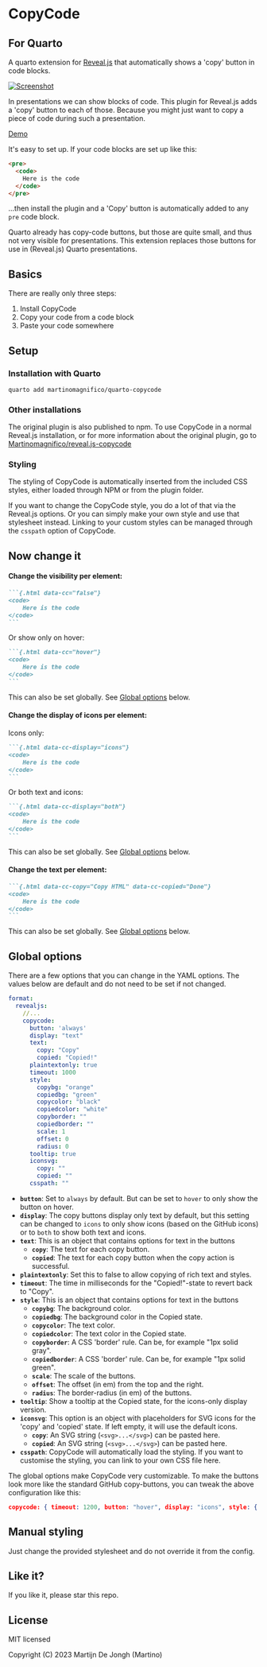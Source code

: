 # CopyCode

## For Quarto

A quarto extension for [Reveal.js](https://revealjs.com) that automatically shows a 'copy' button in code blocks.

[![Screenshot](https://martinomagnifico.github.io/reveal.js-copycode/screenshot.png)](https://martinomagnifico.github.io/quarto-copycode/docs/demo.html)

In presentations we can show blocks of code. This plugin for Reveal.js adds a 'copy' button to each of those. Because you might just want to copy a piece of code during such a presentation.

[Demo](https://martinomagnifico.github.io/quarto-copycode/docs/demo.html)

It's easy to set up. If your code blocks are set up like this:

```html
<pre>
  <code>
    Here is the code
  </code>
</pre>
```

…then install the plugin and a 'Copy' button is automatically added to any `pre` code block.

Quarto already has copy-code buttons, but those are quite small, and thus not very visible for presentations. This extension replaces those buttons for use in (Reveal.js) Quarto presentations.


## Basics

There are really only three steps:

1. Install CopyCode
2. Copy your code from a code block
3. Paste your code somewhere



## Setup

### Installation with Quarto

```console
quarto add martinomagnifico/quarto-copycode
```

### Other installations

The original plugin is also published to npm. To use CopyCode in a normal Reveal.js installation, or for more information about the original plugin, go to [Martinomagnifico/reveal.js-copycode](https://github.com/Martinomagnifico/reveal.js-copycode)


### Styling

The styling of CopyCode is automatically inserted from the included CSS styles, either loaded through NPM or from the plugin folder.

If you want to change the CopyCode style, you do a lot of that via the Reveal.js options. Or you can simply make your own style and use that stylesheet instead. Linking to your custom styles can be managed through the `csspath` option of CopyCode.


## Now change it

#### Change the visibility per element:

```` md
```{.html data-cc="false"}
<code>
    Here is the code
</code>
```
````

Or show only on hover:

```` md
```{.html data-cc="hover"}
<code>
    Here is the code
</code>
```
````
This can also be set globally. See [Global options](#global-options) below.


#### Change the display of icons per element:

Icons only:

```` md
```{.html data-cc-display="icons"}
<code>
    Here is the code
</code>
```
````
Or both text and icons:

```` md
```{.html data-cc-display="both"}
<code>
    Here is the code
</code>
```
````

This can also be set globally. See [Global options](#global-options) below.


#### Change the text per element:

```` md
```{.html data-cc-copy="Copy HTML" data-cc-copied="Done"}
<code>
    Here is the code
</code>
```
````

This can also be set globally. See [Global options](#global-options) below.




## Global options

There are a few options that you can change in the YAML options. The values below are default and do not need to be set if not changed.

``` yaml
format:
  revealjs:
    //...
    copycode:
      button: 'always'
      display: "text"
      text:
        copy: "Copy"
        copied: "Copied!"
      plaintextonly: true
      timeout: 1000
      style:
        copybg: "orange"
        copiedbg: "green"
        copycolor: "black"
        copiedcolor: "white"
        copyborder: ""
        copiedborder: ""
        scale: 1
        offset: 0
        radius: 0
      tooltip: true
      iconsvg:
        copy: ""
        copied: ""
      csspath: ""
```

* **`button`**: Set to `always` by default. But can be set to `hover` to only show the button on hover.
* **`display`**: The copy buttons display only text by default, but this setting can be changed to `icons` to only show icons (based on the GitHub icons) or to `both` to show both text and icons.
* **`text`**: This is an object that contains options for text in the buttons
	* **`copy`**: The text for each copy button.
	* **`copied`**: The text for each copy button when the copy action is successful.
* **`plaintextonly`**: Set this to false to allow copying of rich text and styles.
* **`timeout`**: The time in milliseconds for the "Copied!"-state to revert back to "Copy".
* **`style`**: This is an object that contains options for text in the buttons
	* **`copybg`**: The background color.
	* **`copiedbg`**: The background color in the Copied state.
	* **`copycolor`**: The text color.
	* **`copiedcolor`**: The text color in the Copied state.
	* **`copyborder`**: A CSS 'border' rule. Can be, for example "1px solid gray".
	* **`copiedborder`**: A CSS 'border' rule. Can be, for example "1px solid green".
	* **`scale`**: The scale of the buttons.
	* **`offset`**: The offset (in em) from the top and the right.
	* **`radius`**: The border-radius  (in em) of the buttons.
* **`tooltip`**: Show a tooltip at the Copied state, for the icons-only display version.
* **`iconsvg`**: This option is an object with placeholders for SVG icons for the 'copy' and 'copied' state. If left empty, it will use the default icons.
	* **`copy`**: An SVG string (`<svg>...</svg>`) can be pasted here.
	* **`copied`**: An SVG string (`<svg>...</svg>`) can be pasted here.
* **`csspath`**: CopyCode will automatically load the styling. If you want to customise the styling, you can link to your own CSS file here. 

The global options make CopyCode very customizable. To make the buttons look more like the standard GitHub copy-buttons, you can tweak the above configuration like this:

``` json
copycode: { timeout: 1200, button: "hover", display: "icons", style: { copybg: "rgba(255,255,255,128)", copiedbg: "white", copyborder: "2px solid gray", copiedborder: "2px solid green", copiedcolor: "green", offset: 0.5, radius: 0.2} }
```



## Manual styling

Just change the provided stylesheet and do not override it from the config.


## Like it?

If you like it, please star this repo.


## License
MIT licensed

Copyright (C) 2023 Martijn De Jongh (Martino)
